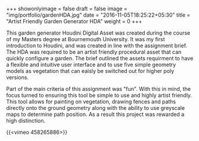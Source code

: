 +++
showonlyimage = false
draft = false
image = "img/portfolio/gardenHDA.jpg"
date = "2016-11-05T18:25:22+05:30"
title = "Artist Friendly Garden Generator HDA"
weight = 0
+++

This garden generator Houdini Digital Asset was created during the course of my Masters degree at Bournemouth University. It was my first introduction to Houdini, and was created in line with the assignment brief. <!--more--> The HDA was required to be an artist friendly procedural asset that can quickly configure a garden. The brief outlined the assets requirment to have a flexible and intuitive user interface and to use five simple geometry models as vegetation that can eaisly be switched out for higher poly versions. 

Part of the main criteria of this assignment was "fun". With this in mind, the focus turned to ensuring this tool be simple to use and highly artist friendly. This tool allows for painting on vegetation, drawing fences and paths directly onto the ground geometry along with the ability to use greyscale maps to determine path position. As a result this project was rewarded a high distinction. 


{{<vimeo 458265886>}}

